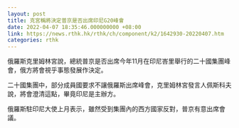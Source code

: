 ```yaml
---
layout: post
title: 克宮稱將決定普京是否出席印尼G20峰會
date: 2022-04-07 18:35:46.000000000 +08:00
link: https://news.rthk.hk/rthk/ch/component/k2/1642930-20220407.htm
categories: rthk
---
```


俄羅斯克里姆林宮說，總統普京是否出席今年11月在印尼峇里舉行的二十國集團峰會，俄方將會視乎事態發展作決定。

二十國集團中，部分成員國要求不讓俄羅斯出席峰會，克里姆林宮發言人佩斯科夫說，將會澄清這點，畢竟印尼是主辦方。

俄羅斯駐印尼大使上月表示，雖然受到集團內的西方國家反對，普京有意出席會議。
